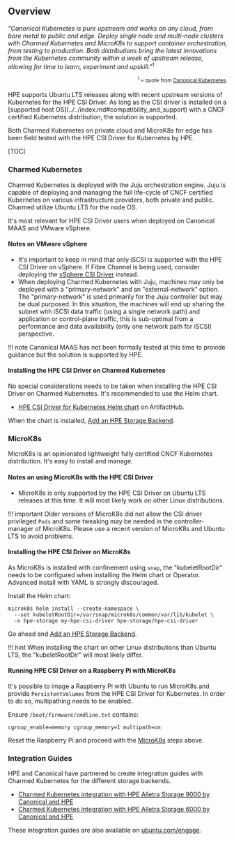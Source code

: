 ## Overview

*"Canonical Kubernetes is pure upstream and works on any cloud, from bare metal to public and edge. Deploy single node and multi-node clusters with Charmed Kubernetes and MicroK8s to support container orchestration, from testing to production. Both distributions bring the latest innovations from the Kubernetes community within a week of upstream release, allowing for time to learn, experiment and upskill."*<sup>1</sup>

<div align="right"><small><sup>1</sup> = quote from <a href="https://ubuntu.com/kubernetes/">Canonical Kubernetes</a>.</small></div>
<br/>
HPE supports Ubuntu LTS releases along with recent upstream versions of Kubernetes for the HPE CSI Driver. As long as the CSI driver is installed on a [supported host OS](../../index.md#compatibility_and_support) with a CNCF certified Kubernetes distribution, the solution is supported.

Both Charmed Kubernetes on private cloud and MicroK8s for edge has been field tested with the HPE CSI Driver for Kubernetes by HPE.

[TOC]

### Charmed Kubernetes

Charmed Kubernetes is deployed with the Juju orchestration engine. Juju is capable of deploying and managing the full life-cycle of CNCF certified Kubernetes on various infrastructure providers, both private and public. Charmed utilize Ubuntu LTS for the node OS.

It's most relevant for HPE CSI Driver users when deployed on Canonical MAAS and VMware vSphere.

#### Notes on VMware vSphere

- It's important to keep in mind that only iSCSI is supported with the HPE CSI Driver on vSphere. If Fibre Channel is being used, consider deploying the [vSphere CSI Driver](../vmware/index.md) instead.
- When deploying Charmed Kubernetes with Juju, machines may only be deployed with a "primary-network" and an "external-network" option. The "primary-network" is used primarily for the Juju controller but may be dual purposed. In this situation, the machines will end up sharing the subnet with iSCSI data traffic (using a single network path) and application or control-plane traffic, this is sub-optimal from a performance and data availability (only one network path for iSCSI) perspective.

!!! note
    Canonical MAAS has not been formally tested at this time to provide guidance but the solution is supported by HPE.

#### Installing the HPE CSI Driver on Charmed Kubernetes

No special considerations needs to be taken when installing the HPE CSI Driver on Charmed Kubernetes. It's recommended to use the Helm chart.

- [HPE CSI Driver for Kubernetes Helm chart](https://artifacthub.io/packages/helm/hpe-storage/hpe-csi-driver) on ArtifactHub.

When the chart is installed, [Add an HPE Storage Backend](../../deployment.md#add_an_hpe_storage_backend).

### MicroK8s

MicroK8s is an opinionated lightweight fully certified CNCF Kubernetes distribution. It's easy to install and manage.

#### Notes on using MicroK8s with the HPE CSI Driver

- MicroK8s is only supported by the HPE CSI Driver on Ubuntu LTS releases at this time. It will most likely work on other Linux distributions.

!!! important
    Older versions of MicroK8s did not allow the CSI driver privileged `Pods` and some tweaking may be needed in the controller-manager of MicroK8s. Please use a recent version of MicroK8s and Ubuntu LTS to avoid problems.

#### Installing the HPE CSI Driver on MicroK8s

As MicroK8s is installed with confinement using `snap`, the "kubeletRootDir" needs to be configured when installing the Helm chart or Operator. Advanced install with YAML is strongly discouraged.

Install the Helm chart:
```text
microk8s helm install --create-namespace \
  --set kubeletRootDir=/var/snap/microk8s/common/var/lib/kubelet \
  -n hpe-storage my-hpe-csi-driver hpe-storage/hpe-csi-driver
```

Go ahead and [Add an HPE Storage Backend](../../deployment.md#add_an_hpe_storage_backend).

!!! hint
    When installing the chart on other Linux distributions than Ubuntu LTS, the "kubeletRootDir" will most likely differ.

#### Running HPE CSI Driver on a Raspberry Pi with MicroK8s

It's possible to image a Raspberry Pi with Ubuntu to run MicroK8s and provide `PersistentVolumes` from the HPE CSI Driver for Kubernetes. In order to do so, multipathing needs to be enabled.

Ensure `/boot/firmware/cmdline.txt` contains:

```text
cgroup_enable=memory cgroup_memory=1 multipath=on
```

Reset the Raspberry Pi and proceed with the [MicroK8s](#microk8s) steps above.

### Integration Guides

HPE and Canonical have partnered to create integration guides with Charmed Kubernetes for the different storage backends.

- [Charmed Kubernetes integration with HPE Alletra Storage 9000 by Canonical and HPE](https://www.hpe.com/psnow/doc/a00136437enw)
- [Charmed Kubernetes integration with HPE Alletra Storage 6000 by Canonical and HPE](https://www.hpe.com/psnow/doc/a00136438enw)

These integration guides are also available on [ubuntu.com/engage](https://ubuntu.com/engage?tag=hpe).
